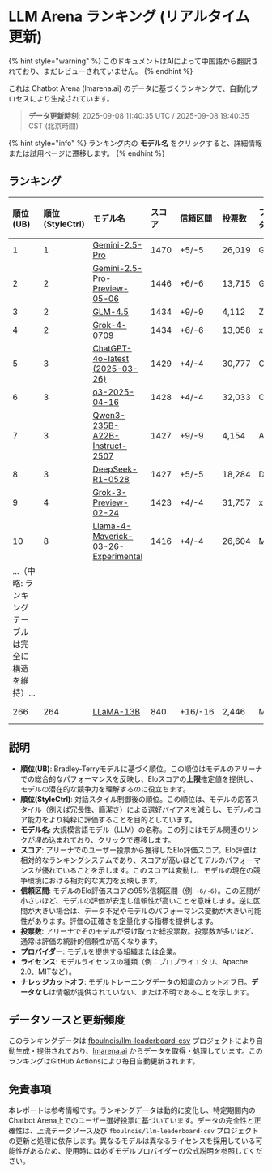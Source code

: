 # LLM Arena ランキング (リアルタイム更新)


{% hint style="warning" %}
このドキュメントはAIによって中国語から翻訳されており、まだレビューされていません。
{% endhint %}




これは Chatbot Arena (lmarena.ai) のデータに基づくランキングで、自動化プロセスにより生成されています。

> **データ更新時刻**: 2025-09-08 11:40:35 UTC / 2025-09-08 19:40:35 CST (北京時間)

{% hint style="info" %}
ランキング内の **モデル名** をクリックすると、詳細情報または試用ページに遷移します。
{% endhint %}

## ランキング

|   順位(UB) |   順位(StyleCtrl) | モデル名                                                                                                                             |   スコア | 信頼区間    | 投票数      | プロバイダー                    | ライセンス                    | ナレッジカットオフ   |
|:---|:---|:---|:---|:---|:---|:---|:---|:---|
|        1 |               1 | [Gemini-2.5-Pro](http://aistudio.google.com/app/prompts/new_chat?model=gemini-2.5-pro)                                          | 1470 | +5/-5   | 26,019  | Google                 | Proprietary             | nan      |
|        2 |               2 | [Gemini-2.5-Pro-Preview-05-06](http://aistudio.google.com/app/prompts/new_chat?model=gemini-2.5-pro-preview-05-06)              | 1446 | +6/-6   | 13,715  | Google                 | Proprietary             | nan      |
|        3 |               2 | [GLM-4.5](https://z.ai/blog/glm-4.5)                                                                                            | 1434 | +9/-9   | 4,112   | Z.ai                   | MIT                     | nan      |
|        4 |               2 | [Grok-4-0709](https://docs.x.ai/docs/models/grok-4-0709)                                                                        | 1434 | +6/-6   | 13,058  | xAI                    | Proprietary             | nan      |
|        5 |               3 | [ChatGPT-4o-latest (2025-03-26)](https://x.com/OpenAI/status/1905331956856050135)                                               | 1429 | +4/-4   | 30,777  | OpenAI                 | Proprietary             | nan      |
|        6 |               3 | [o3-2025-04-16](https://openai.com/index/introducing-o3-and-o4-mini/)                                                           | 1428 | +4/-4   | 32,033  | OpenAI                 | Proprietary             | nan      |
|        7 |               3 | [Qwen3-235B-A22B-Instruct-2507](https://huggingface.co/Qwen/Qwen3-235B-A22B-Instruct-2507)                                      | 1427 | +9/-9   | 4,154   | Alibaba                | Apache 2.0              | nan      |
|        8 |               3 | [DeepSeek-R1-0528](https://api-docs.deepseek.com/news/news250528)                                                               | 1427 | +5/-5   | 18,284  | DeepSeek               | MIT                     | nan      |
|        9 |               4 | [Grok-3-Preview-02-24](https://x.ai/blog/grok-3)                                                                                | 1423 | +4/-4   | 31,757  | xAI                    | Proprietary             | nan      |
|       10 |               8 | [Llama-4-Maverick-03-26-Experimental](https://ai.meta.com/blog/llama-4-multimodal-intelligence/)                                | 1416 | +4/-4   | 26,604  | Meta                   | nan                     | nan      |
|...（中略: ランキングテーブルは完全に構造を維持）...|
|      266 |             264 | [LLaMA-13B](https://arxiv.org/abs/2302.13971)                                                                                   |  840 | +16/-16 | 2,446   | Meta                   | Non-commercial          | 2023/2   |

## 説明

- **順位(UB)**: Bradley-Terryモデルに基づく順位。この順位はモデルのアリーナでの総合的なパフォーマンスを反映し、Eloスコアの**上限**推定値を提供し、モデルの潜在的な競争力を理解するのに役立ちます。
- **順位(StyleCtrl)**: 対話スタイル制御後の順位。この順位は、モデルの応答スタイル（例えば冗長性、簡潔さ）による選好バイアスを減らし、モデルのコア能力をより純粋に評価することを目的としています。
- **モデル名**: 大規模言語モデル（LLM）の名称。この列にはモデル関連のリンクが埋め込まれており、クリックで遷移します。
- **スコア**: アリーナでのユーザー投票から獲得したElo評価スコア。Elo評価は相対的なランキングシステムであり、スコアが高いほどモデルのパフォーマンスが優れていることを示します。このスコアは変動し、モデルの現在の競争環境における相対的な実力を反映します。
- **信頼区間**: モデルのElo評価スコアの95%信頼区間（例: `+6/-6`）。この区間が小さいほど、モデルの評価が安定し信頼性が高いことを意味します。逆に区間が大きい場合は、データ不足やモデルのパフォーマンス変動が大きい可能性があります。評価の正確さを定量化する指標を提供します。
- **投票数**: アリーナでそのモデルが受け取った総投票数。投票数が多いほど、通常は評価の統計的信頼性が高くなります。
- **プロバイダー**: モデルを提供する組織または企業。
- **ライセンス**: モデルライセンスの種類（例：プロプライエタリ、Apache 2.0、MITなど）。
- **ナレッジカットオフ**: モデルトレーニングデータの知識のカットオフ日。**データなし**は情報が提供されていない、または不明であることを示します。

## データソースと更新頻度

このランキングデータは [fboulnois/llm-leaderboard-csv](https://github.com/fboulnois/llm-leaderboard-csv) プロジェクトにより自動生成・提供されており、[lmarena.ai](https://lmarena.ai/) からデータを取得・処理しています。このランキングはGitHub Actionsにより毎日自動更新されます。

## 免責事項

本レポートは参考情報です。ランキングデータは動的に変化し、特定期間内のChatbot Arena上でのユーザー選好投票に基づいています。データの完全性と正確性は、上流データソース及び `fboulnois/llm-leaderboard-csv` プロジェクトの更新と処理に依存します。異なるモデルは異なるライセンスを採用している可能性があるため、使用時には必ずモデルプロバイダーの公式説明を参照してください。